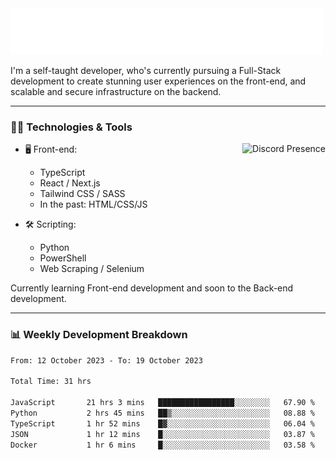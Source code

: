 <img src="assets/wave.svg" alt=":wave:" />

I'm a self-taught developer, who's currently pursuing a Full-Stack development to create stunning user experiences on the front-end, and scalable and secure infrastructure on the backend.

---

### 🧑‍💻 Technologies & Tools

<a href="https://discord.com/users/414304208649453568" target="_blank" rel="nofollow">
   <img src="https://lanyard-profile-readme.vercel.app/api/414304208649453568?idleMessage=Probably%20doing%20something%20else..." alt="Discord Presence" align="right">
</a>

- 🖥️ Front-end:

  - TypeScript
  - React / Next.js
  - Tailwind CSS / SASS
  - In the past: HTML/CSS/JS

- 🛠 Scripting:

  - Python
  - PowerShell
  - Web Scraping / Selenium

Currently learning Front-end development and soon to the Back-end development.

---

### 📊 Weekly Development Breakdown

<!-- ![ccrsxx's GitHub Stats](https://github-readme-stats.vercel.app/api?username=ccrsxx&count_private=true&theme=tokyonight) -->
<!-- ![ccrsxx's Top Langs](https://github-readme-stats.vercel.app/api/top-langs/?username=ccrsxx&hide=lua,java,html&theme=tokyonight) -->

<!--START_SECTION:waka-->

```txt
From: 12 October 2023 - To: 19 October 2023

Total Time: 31 hrs

JavaScript       21 hrs 3 mins   █████████████████░░░░░░░░   67.90 %
Python           2 hrs 45 mins   ██▒░░░░░░░░░░░░░░░░░░░░░░   08.88 %
TypeScript       1 hr 52 mins    █▓░░░░░░░░░░░░░░░░░░░░░░░   06.04 %
JSON             1 hr 12 mins    █░░░░░░░░░░░░░░░░░░░░░░░░   03.87 %
Docker           1 hr 6 mins     █░░░░░░░░░░░░░░░░░░░░░░░░   03.58 %
```

<!--END_SECTION:waka-->

